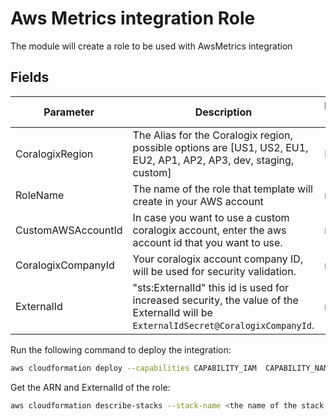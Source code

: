# Aws Metrics integration Role

The module will create a role to be used with AwsMetrics integration

## Fields

| Parameter | Description | Default Value | Required |
|-----------|-------------|---------------|----------|
| CoralogixRegion | The Alias for the Coralogix region, possible options are [US1, US2, EU1, EU2, AP1, AP2, AP3, dev, staging, custom] | EU1 | :heavy_check_mark: |
| RoleName | The name of the role that template will create in your AWS account | n\a | :heavy_check_mark: |
| CustomAWSAccountId | In case you want to use a custom coralogix account, enter the aws account id that you want to use. | n\a | |
| CoralogixCompanyId | Your coralogix account company ID, will be used for security validation. | n\a | :heavy_check_mark: |
| ExternalId | "sts:ExternalId" this id is used for increased security, the value of the ExternalId will be `ExternalIdSecret@CoralogixCompanyId`. | n\a | :heavy_check_mark: |

Run the following command to deploy the integration:

```sh
aws cloudformation deploy --capabilities CAPABILITY_IAM  CAPABILITY_NAMED_IAM --template-file template.yaml --stack-name <the name of the stack that will be deploy in aws> --parameter-overrides CoralogixRegion=<coralogix account region> RoleName=<name of the role> ExternalIdSecret=<external id secret part> CoralogixCompanyId=<coralogix company id>
```

Get the ARN and ExternalId of the role:

```sh
aws cloudformation describe-stacks --stack-name <the name of the stack that will be deploy in aws> --query "Stacks[0].Outputs" --output table
```
